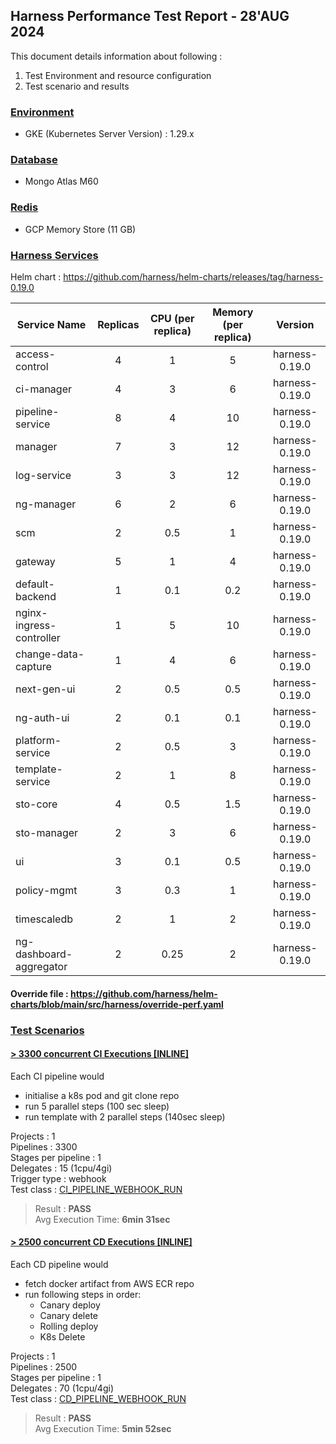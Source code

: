 
## Harness Performance Test Report - 28'AUG 2024

This document details information about following :
1. Test Environment and resource configuration
2. Test scenario and results

### [Environment](#)
- GKE (Kubernetes Server Version) : 1.29.x

### [Database](#)
- Mongo Atlas M60

### [Redis](#)
- GCP Memory Store (11 GB)

### [Harness Services](#)

Helm chart : https://github.com/harness/helm-charts/releases/tag/harness-0.19.0

| Service Name             | Replicas | CPU (per replica) | Memory (per replica) |    Version     |
|--------------------------|:--------:|:-----------------:|:--------------------:|:--------------:|
| access-control           |    4     |         1         |          5           | harness-0.19.0 |
| ci-manager               |    4     |         3         |          6           | harness-0.19.0 |
| pipeline-service         |    8     |         4         |          10          | harness-0.19.0 |
| manager                  |    7     |         3         |          12          | harness-0.19.0 |
| log-service              |    3     |         3         |          12          | harness-0.19.0 |
| ng-manager               |    6     |         2         |          6           | harness-0.19.0 |
| scm                      |    2     |        0.5        |          1           | harness-0.19.0 |
| gateway                  |    5     |         1         |          4           | harness-0.19.0 |
| default-backend          |    1     |        0.1        |         0.2          | harness-0.19.0 |
| nginx-ingress-controller |    1     |         5         |          10          | harness-0.19.0 |
| change-data-capture      |    1     |         4         |          6           | harness-0.19.0 |
| next-gen-ui              |    2     |        0.5        |         0.5          | harness-0.19.0 |
| ng-auth-ui               |    2     |        0.1        |         0.1          | harness-0.19.0 |
| platform-service         |    2     |        0.5        |          3           | harness-0.19.0 |
| template-service         |    2     |         1         |          8           | harness-0.19.0 |
| sto-core                 |    4     |        0.5        |         1.5          | harness-0.19.0 |
| sto-manager              |    2     |         3         |          6           | harness-0.19.0 |
| ui                       |    3     |        0.1        |         0.5          | harness-0.19.0 |
| policy-mgmt              |    3     |        0.3        |          1           | harness-0.19.0 |
| timescaledb              |    2     |         1         |          2           | harness-0.19.0 |
| ng-dashboard-aggregator  |    2     |       0.25        |          2           | harness-0.19.0 |

#### Override file : https://github.com/harness/helm-charts/blob/main/src/harness/override-perf.yaml

### [Test Scenarios](#)
  
#### [ >  3300 concurrent CI Executions [INLINE]](#)
Each CI pipeline would 
- initialise a k8s pod and git clone repo  
- run 5 parallel steps (100 sec sleep)
- run template with 2 parallel steps (140sec sleep)

Projects : 1  
Pipelines : 3300  
Stages per pipeline : 1  
Delegates : 15 (1cpu/4gi)  
Trigger type : webhook  
Test class : [CI_PIPELINE_WEBHOOK_RUN](../locust_tasks/ci_pipeline_webhook_run.py)

> Result : **PASS**  
Avg Execution Time: **6min 31sec**
  
#### [ >  2500 concurrent CD Executions [INLINE]](#)
Each CD pipeline would 
- fetch docker artifact from AWS ECR repo
- run following steps in order:
   - Canary deploy
   - Canary delete
   - Rolling deploy
   - K8s Delete

Projects : 1  
Pipelines : 2500  
Stages per pipeline : 1   
Delegates : 70 (1cpu/4gi)  
Test class : [CD_PIPELINE_WEBHOOK_RUN](../locust_tasks/cd_pipeline_webhook_run.py)

> Result : **PASS**  
Avg Execution Time: **5min 52sec**

